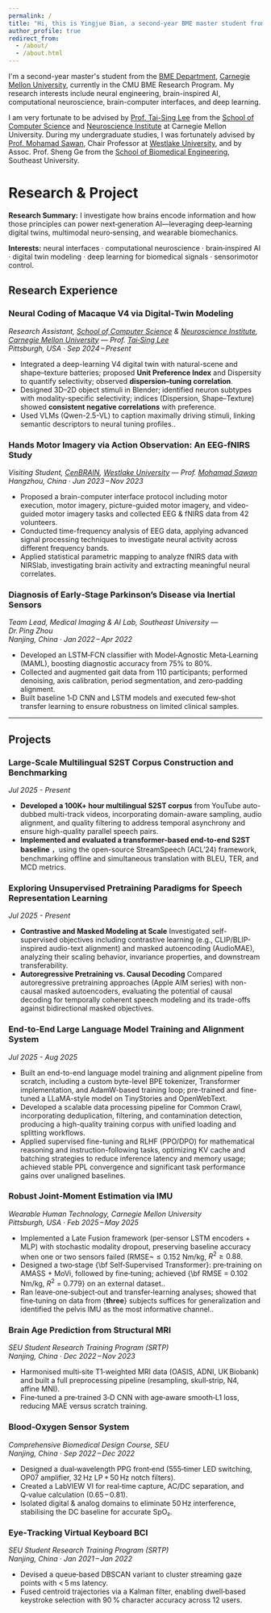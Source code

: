 ```yaml
---
permalink: /
title: "Hi, this is Yingjue Bian, a second-year BME master student from CMU"
author_profile: true
redirect_from: 
  - /about/
  - /about.html
---
```


I'm a second-year master's student from the [BME Department](https://www.cmu.edu/bme/), [Carnegie Mellon University](https://www.cmu.edu/), currently in the CMU BME Research Program.
My research interests include neural engineering, brain-inspired AI, computational neuroscience, brain-computer interfaces, and deep learning.

I am very fortunate to be advised by [Prof. Tai-Sing Lee](https://www.cnbc.cmu.edu/~tai/) from the [School of Computer Science](https://www.cs.cmu.edu/) and [Neuroscience Institute](https://www.cmu.edu/ni/) at Carnegie Mellon University.
During my undergraduate studies, I was fortunately advised by [Prof. Mohamad Sawan](https://en.westlake.edu.cn/faculty/mohamad-sawan.html), Chair Professor at [Westlake University](https://en.westlake.edu.cn/), and by Assoc. Prof. Sheng Ge from the [School of Biomedical Engineering](https://bme.seu.edu.cn/), Southeast University.


Research & Project
===
**Research Summary:** 
I investigate how brains encode information and how those principles can power next‑generation AI—leveraging deep‑learning digital twins, multimodal neuro‑sensing, and wearable biomechanics. 

**Interests:** 
neural interfaces · computational neuroscience · brain‑inspired AI · digital twin modeling · deep learning for biomedical signals · sensorimotor control.

## Research Experience

### Neural Coding of Macaque V4 via Digital‑Twin Modeling  
*Research Assistant, [School of Computer Science](https://www.cs.cmu.edu/) & [Neuroscience Institute](https://www.cmu.edu/ni/), [Carnegie Mellon University](https://www.cmu.edu) — Prof. [Tai‑Sing Lee](https://www.cs.cmu.edu/~tai)*  
*Pittsburgh, USA · Sep 2024 – Present*

- Integrated a deep-learning V4 digital twin with natural-scene and shape–texture batteries; proposed **Unit Preference Index** and Dispersity to quantify selectivity; observed **dispersion–tuning correlation**.
- Designed 3D–2D object stimuli in Blender; identified neuron subtypes with modality-specific selectivity; indices (Dispersion, Shape–Texture) showed **consistent negative correlations** with preference.  
- Used VLMs (Qwen-2.5-VL) to caption maximally driving stimuli, linking semantic descriptors to neural tuning profiles..

### Hands Motor Imagery via Action Observation: An EEG‑fNIRS Study  
*Visiting Student, [CenBRAIN](https://cenbrain.westlake.edu.cn/index.htm), [Westlake University](https://www.westlake.edu.cn/) — Prof. [Mohamad Sawan](https://cenbrain.westlake.edu.cn/info/1052/1152.htm)*  
*Hangzhou, China · Jun 2023 – Nov 2023*

- Proposed a brain-computer interface protocol including motor execution, motor imagery, picture-guided motor imagery, and video-guided motor imagery tasks and collected EEG & fNIRS data from 42 volunteers.
- Conducted time-frequency analysis of EEG data, applying advanced signal processing techniques to investigate neural activity across different frequency bands.
- Applied statistical parametric mapping to analyze fNIRS data with NIRSlab, investigating brain activity and extracting meaningful neural correlates.

### Diagnosis of Early‑Stage Parkinson’s Disease via Inertial Sensors  
*Team Lead, Medical Imaging & AI Lab, Southeast University — Dr. Ping Zhou*  
*Nanjing, China · Jan 2022 – Apr 2022*

- Developed an LSTM‑FCN classifier with Model‑Agnostic Meta‑Learning (MAML), boosting diagnostic accuracy from 75% to 80%.  
- Collected and augmented gait data from 110 participants; performed denoising, axis calibration, period segmentation, and zero‑padding alignment.
- Built baseline 1‑D CNN and LSTM models and executed few‑shot transfer learning to ensure robustness on limited clinical samples.

---

## Projects

### Large-Scale Multilingual S2ST Corpus Construction and Benchmarking
*Jul 2025 - Present*
- **Developed a 100K+ hour multilingual S2ST corpus** from YouTube auto-dubbed multi-track videos, incorporating domain-aware sampling, audio alignment, and quality filtering to address temporal asynchrony and ensure high-quality parallel speech pairs.
- **Implemented and evaluated a transformer-based end-to-end S2ST baseline** ，using the open-source StreamSpeech (ACL’24) framework, benchmarking offline and simultaneous translation with BLEU, TER, and MCD metrics.

### Exploring Unsupervised Pretraining Paradigms for Speech Representation Learning
*Jul 2025 - Present*
- **Contrastive and Masked Modeling at Scale** Investigated self-supervised objectives including contrastive learning (e.g., CLIP/BLIP-inspired audio-text alignment) and masked autoencoding (AudioMAE), analyzing their scaling behavior, invariance properties, and downstream transferability.
- **Autoregressive Pretraining vs. Causal Decoding** Compared autoregressive pretraining approaches (Apple AIM series) with non-causal masked autoencoders, evaluating the potential of causal decoding for temporally coherent speech modeling and its trade-offs against bidirectional masked objectives.

### End-to-End Large Language Model Training and Alignment System
*Jul 2025 - Aug 2025*
- Built an end-to-end language model training and alignment pipeline from scratch, including a custom byte-level BPE tokenizer, Transformer implementation, and AdamW-based training loop; pre-trained and fine-tuned a LLaMA-style model on TinyStories and OpenWebText.
- Developed a scalable data processing pipeline for Common Crawl, incorporating deduplication, filtering, and contamination detection, producing a high-quality training corpus with unified loading and splitting workflows.
- Applied supervised fine-tuning and RLHF (PPO/DPO) for mathematical reasoning and instruction-following tasks, optimizing KV cache and batching strategies to reduce inference latency and memory usage; achieved stable PPL convergence and significant task performance gains over unaligned baselines.

### Robust Joint‑Moment Estimation via IMU  
*Wearable Human Technology, Carnegie Mellon University*  
*Pittsburgh, USA · Feb 2025 – May 2025*

- Implemented a Late Fusion framework (per‑sensor LSTM encoders + MLP) with stochastic modality dropout, preserving baseline accuracy when one or two sensors failed (RMSE~$\le 0.152$ Nm/kg, $R^2\ge0.88$.  
- Designed a two‑stage {\bf Self‑Supervised Transformer}: pre‑training on AMASS + MoVi, followed by fine‑tuning; achieved {\bf RMSE = 0.102 Nm/kg, $R^2$ = 0.779} on an external dataset..  
- Ran leave‑one‑subject‑out and transfer‑learning analyses; showed that fine‑tuning on data from {**three**} subjects suffices for generalization and identified the pelvis IMU as the most informative channel..

### Brain Age Prediction from Structural MRI  
*SEU Student Research Training Program (SRTP)*  
*Nanjing, China · Dec 2022 – Nov 2023*

- Harmonised multi‑site T1‑weighted MRI data (OASIS, ADNI, UK Biobank) and built a full preprocessing pipeline (resampling, skull‑strip, N4, affine MNI).  
- Fine‑tuned a pre‑trained 3‑D CNN with age‑aware smooth‑L1 loss, reducing MAE versus scratch training.

### Blood‑Oxygen Sensor System  
*Comprehensive Biomedical Design Course, SEU*  
*Nanjing, China · Sep 2022 – Dec 2022*

- Designed a dual‑wavelength PPG front‑end (555‑timer LED switching, OP07 amplifier, 32 Hz LP + 50 Hz notch filters).  
- Created a LabVIEW VI for real‑time capture, AC/DC separation, and Q‑value calculation (0.65 – 0.81).  
- Isolated digital & analog domains to eliminate 50 Hz interference, stabilising the DC baseline for accurate SpO₂.

### Eye‑Tracking Virtual Keyboard BCI  
*SEU Student Research Training Program (SRTP)*  
*Nanjing, China · Jan 2021 – Jan 2022*

- Devised a queue‑based DBSCAN variant to cluster streaming gaze points with < 5 ms latency.  
- Fused centroid trajectories via a Kalman filter, enabling dwell‑based keystroke selection with 90 % character accuracy across 12 users.

<!--A data-driven personal website
======
Like many other Jekyll-based GitHub Pages templates, Academic Pages makes you separate the website's content from its form. The content & metadata of your website are in structured markdown files, while various other files constitute the theme, specifying how to transform that content & metadata into HTML pages. You keep these various markdown (.md), YAML (.yml), HTML, and CSS files in a public GitHub repository. Each time you commit and push an update to the repository, the [GitHub pages](https://pages.github.com/) service creates static HTML pages based on these files, which are hosted on GitHub's servers free of charge.

Many of the features of dynamic content management systems (like Wordpress) can be achieved in this fashion, using a fraction of the computational resources and with far less vulnerability to hacking and DDoSing. You can also modify the theme to your heart's content without touching the content of your site. If you get to a point where you've broken something in Jekyll/HTML/CSS beyond repair, your markdown files describing your talks, publications, etc. are safe. You can rollback the changes or even delete the repository and start over - just be sure to save the markdown files! Finally, you can also write scripts that process the structured data on the site, such as [this one](https://github.com/academicpages/academicpages.github.io/blob/master/talkmap.ipynb) that analyzes metadata in pages about talks to display [a map of every location you've given a talk](https://academicpages.github.io/talkmap.html).

Getting started
======
1. Register a GitHub account if you don't have one and confirm your e-mail (required!)
1. Fork [this template](https://github.com/academicpages/academicpages.github.io) by clicking the "Use this template" button in the top right. 
1. Go to the repository's settings (rightmost item in the tabs that start with "Code", should be below "Unwatch"). Rename the repository "[your GitHub username].github.io", which will also be your website's URL.
1. Set site-wide configuration and create content & metadata (see below -- also see [this set of diffs](http://archive.is/3TPas) showing what files were changed to set up [an example site](https://getorg-testacct.github.io) for a user with the username "getorg-testacct")
1. Upload any files (like PDFs, .zip files, etc.) to the files/ directory. They will appear at https://[your GitHub username].github.io/files/example.pdf.  
1. Check status by going to the repository settings, in the "GitHub pages" section

Site-wide configuration
------
The main configuration file for the site is in the base directory in [_config.yml](https://github.com/academicpages/academicpages.github.io/blob/master/_config.yml), which defines the content in the sidebars and other site-wide features. You will need to replace the default variables with ones about yourself and your site's github repository. The configuration file for the top menu is in [_data/navigation.yml](https://github.com/academicpages/academicpages.github.io/blob/master/_data/navigation.yml). For example, if you don't have a portfolio or blog posts, you can remove those items from that navigation.yml file to remove them from the header. 

Create content & metadata
------
For site content, there is one markdown file for each type of content, which are stored in directories like _publications, _talks, _posts, _teaching, or _pages. For example, each talk is a markdown file in the [_talks directory](https://github.com/academicpages/academicpages.github.io/tree/master/_talks). At the top of each markdown file is structured data in YAML about the talk, which the theme will parse to do lots of cool stuff. The same structured data about a talk is used to generate the list of talks on the [Talks page](https://academicpages.github.io/talks), each [individual page](https://academicpages.github.io/talks/2012-03-01-talk-1) for specific talks, the talks section for the [CV page](https://academicpages.github.io/cv), and the [map of places you've given a talk](https://academicpages.github.io/talkmap.html) (if you run this [python file](https://github.com/academicpages/academicpages.github.io/blob/master/talkmap.py) or [Jupyter notebook](https://github.com/academicpages/academicpages.github.io/blob/master/talkmap.ipynb), which creates the HTML for the map based on the contents of the _talks directory).

**Markdown generator**

The repository includes [a set of Jupyter notebooks](https://github.com/academicpages/academicpages.github.io/tree/master/markdown_generator
) that converts a CSV containing structured data about talks or presentations into individual markdown files that will be properly formatted for the Academic Pages template. The sample CSVs in that directory are the ones I used to create my own personal website at stuartgeiger.com. My usual workflow is that I keep a spreadsheet of my publications and talks, then run the code in these notebooks to generate the markdown files, then commit and push them to the GitHub repository.

How to edit your site's GitHub repository
------
Many people use a git client to create files on their local computer and then push them to GitHub's servers. If you are not familiar with git, you can directly edit these configuration and markdown files directly in the github.com interface. Navigate to a file (like [this one](https://github.com/academicpages/academicpages.github.io/blob/master/_talks/2012-03-01-talk-1.md) and click the pencil icon in the top right of the content preview (to the right of the "Raw | Blame | History" buttons). You can delete a file by clicking the trashcan icon to the right of the pencil icon. You can also create new files or upload files by navigating to a directory and clicking the "Create new file" or "Upload files" buttons. 

Example: editing a markdown file for a talk
![Editing a markdown file for a talk](/images/editing-talk.png)

For more info
------
More info about configuring Academic Pages can be found in [the guide](https://academicpages.github.io/markdown/), the [growing wiki](https://github.com/academicpages/academicpages.github.io/wiki), and you can always [ask a question on GitHub](https://github.com/academicpages/academicpages.github.io/discussions). The [guides for the Minimal Mistakes theme](https://mmistakes.github.io/minimal-mistakes/docs/configuration/) (which this theme was forked from) might also be helpful.-->
